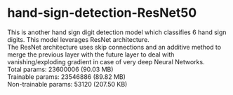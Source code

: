 # hand-sign-detection-ResNet50
This is another hand sign digit detection model which classifies 6 hand sign digits. This model leverages ResNet architecture.
<br>
The ResNet architecture uses skip connections and an additive method to merge the previous layer with the future layer to deal with vanishing/exploding gradient in case of very deep Neural Networks.
<br>
Total params: 23600006 (90.03 MB) <br>
Trainable params: 23546886 (89.82 MB) <br>
Non-trainable params: 53120 (207.50 KB) <br>
